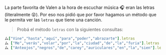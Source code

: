La parte favorita de Valen a la hora de escuchar música :headphones: eran las letras (literalmente :stuck_out_tongue_closed_eyes:). Por eso nos pidió que por favor hagamos un método que le permita ver las `letras` que tiene una canción.

> Probá el método `letras` con la siguientes consultas:

``` ruby
ム["Vine","hasta","aquí","para","poder","abrazarte"].letras
ム ["Me","verás","volar","por","la","ciudad","de","la","furia"].letras
ム ["Anteojos","negros","de","carey","auriculares","en","la","sien"].letras
```
